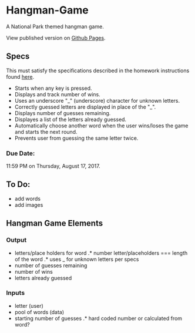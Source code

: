 # Hangman-Game
A National Park themed hangman game.

View published version on [Github Pages](https://median-man.github.io/Hangman-Game/).

## Specs
This must satisfy the specifications described in the homework instructions found [here](http://ucsd.bootcampcontent.com/UCSD-Coding-Bootcamp/08-07-2017-UCSD-San-Diego-Class-Repositoy-FSF-FT/blob/master/homework/03-javascript/02-Homework/Instructions/homework-instructions.md).

* Starts when any key is pressed.
* Displays and track number of wins.
* Uses an underscore "\_" (underscore) character for unknown letters.
* Correctly guessed letters are displayed in place of the "\_".
* Displays number of guesses remaining.
* Displayes a list of the letters already guessed.
* Automatically choose another word when the user wins/loses the game and starts the next round.
* Prevents user from guessing the same letter twice.

### Due Date:
11:59 PM on Thursday, August 17, 2017.

## To Do:
* add words
* add images

## Hangman Game Elements

### Output
* letters/place holders for word
.* number letter/placeholders === length of the word
.* uses \_ for unknown letters per specs
* number of guesses remaining
* number of wins
* letters already guessed

### Inputs
* letter (user)
* pool of words (data)
* starting number of guesses
.* hard coded number or calculated from word?